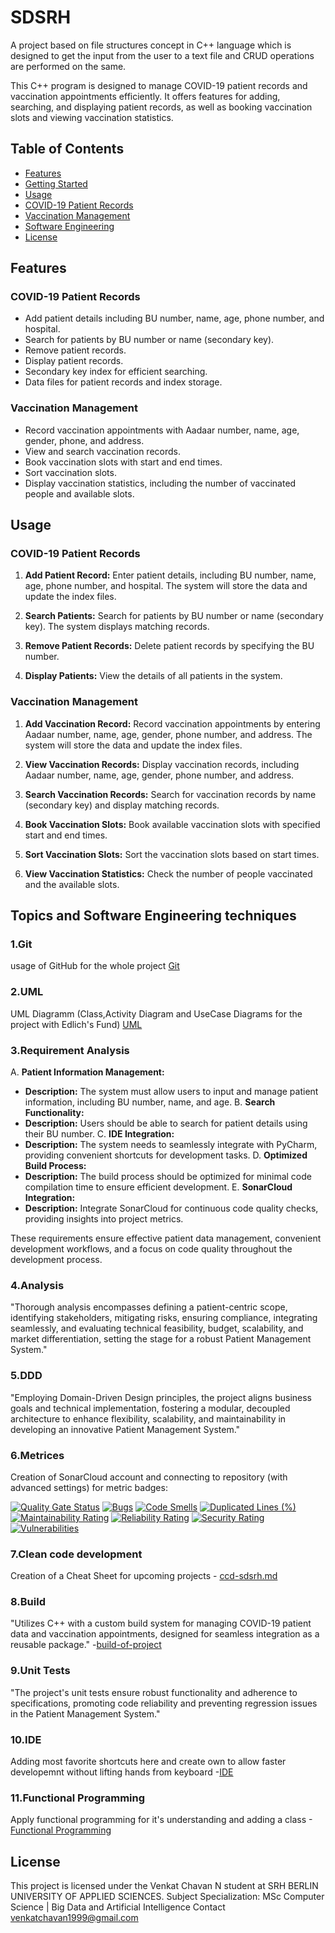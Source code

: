 # SDSRH
A project based on file structures concept in C++ language which is  designed to get the input from the user to a text file and CRUD  operations are performed on the same. 


This C++ program is designed to manage COVID-19 patient records and vaccination appointments efficiently. It offers features for adding, searching, and displaying patient records, as well as booking vaccination slots and viewing vaccination statistics.

## Table of Contents

- [Features](#features)
- [Getting Started](#getting-started)
- [Usage](#usage)
- [COVID-19 Patient Records](#covid-19-patient-records)
- [Vaccination Management](#vaccination-management)
- [Software Engineering](#Topics-and-Software-Engineering-techniques)
- [License](#license)

## Features

### COVID-19 Patient Records

- Add patient details including BU number, name, age, phone number, and hospital.
- Search for patients by BU number or name (secondary key).
- Remove patient records.
- Display patient records.
- Secondary key index for efficient searching.
- Data files for patient records and index storage.

### Vaccination Management

- Record vaccination appointments with Aadaar number, name, age, gender, phone, and address.
- View and search vaccination records.
- Book vaccination slots with start and end times.
- Sort vaccination slots.
- Display vaccination statistics, including the number of vaccinated people and available slots.

## Usage

### COVID-19 Patient Records

1. **Add Patient Record:** Enter patient details, including BU number, name, age, phone number, and hospital. The system will store the data and update the index files.

2. **Search Patients:** Search for patients by BU number or name (secondary key). The system displays matching records.

3. **Remove Patient Records:** Delete patient records by specifying the BU number.

4. **Display Patients:** View the details of all patients in the system.

### Vaccination Management

1. **Add Vaccination Record:** Record vaccination appointments by entering Aadaar number, name, age, gender, phone number, and address. The system will store the data and update the index files.

2. **View Vaccination Records:** Display vaccination records, including Aadaar number, name, age, gender, phone number, and address.

3. **Search Vaccination Records:** Search for vaccination records by name (secondary key) and display matching records.

4. **Book Vaccination Slots:** Book available vaccination slots with specified start and end times.

5. **Sort Vaccination Slots:** Sort the vaccination slots based on start times.

6. **View Vaccination Statistics:** Check the number of people vaccinated and the available slots.


## Topics and Software Engineering techniques

### 1.Git
usage of GitHub for the whole project
[Git](https://github.com/Venkatchavan/SDSRH/commits/main)

### 2.UML
UML Diagramm  (Class,Activity Diagram and UseCase Diagrams for the project with Edlich's Fund)
[UML](https://github.com/Venkatchavan/SDSRH/tree/develop/UML%20Diagrams)

### 3.Requirement Analysis

A. **Patient Information Management:**
   - **Description:** The system must allow users to input and manage patient information, including BU number, name, and age.
B. **Search Functionality:**
   - **Description:** Users should be able to search for patient details using their BU number.
C. **IDE Integration:**
   - **Description:** The system needs to seamlessly integrate with PyCharm, providing convenient shortcuts for development tasks.
D. **Optimized Build Process:**
   - **Description:** The build process should be optimized for minimal code compilation time to ensure efficient development.
E. **SonarCloud Integration:**
   - **Description:** Integrate SonarCloud for continuous code quality checks, providing insights into project metrics.

These requirements ensure effective patient data management, convenient development workflows, and a focus on code quality throughout the development process.

### 4.Analysis

"Thorough analysis encompasses defining a patient-centric scope, identifying stakeholders, mitigating risks, ensuring compliance, integrating seamlessly, and evaluating technical feasibility, budget, scalability, and market differentiation, setting the stage for a robust Patient Management System."

### 5.DDD

"Employing Domain-Driven Design principles, the project aligns business goals and technical implementation, fostering a modular, decoupled architecture to enhance flexibility, scalability, and maintainability in developing an innovative Patient Management System."


### 6.Metrices
Creation of SonarCloud account and connecting to repository (with advanced settings) for metric badges:

[![Quality Gate Status](https://sonarcloud.io/api/project_badges/measure?project=Venkatchavan_SDSRH&metric=alert_status)](https://sonarcloud.io/dashboard?id=Venkatchavan_SDSRH)
[![Bugs](https://sonarcloud.io/api/project_badges/measure?project=Venkatchavan_SDSRH&metric=bugs)](https://sonarcloud.io/dashboard?id=Venkatchavan_SDSRH)
[![Code Smells](https://sonarcloud.io/api/project_badges/measure?project=Venkatchavan_SDSRH&metric=code_smells)](https://sonarcloud.io/dashboard?id=Venkatchavan_SDSRH)
[![Duplicated Lines (%)](https://sonarcloud.io/api/project_badges/measure?project=Venkatchavan_SDSRH&metric=duplicated_lines_density)](https://sonarcloud.io/dashboard?id=Venkatchavan_SDSRH)
[![Maintainability Rating](https://sonarcloud.io/api/project_badges/measure?project=Venkatchavan_SDSRH&metric=sqale_rating)](https://sonarcloud.io/dashboard?id=Venkatchavan_SDSRH)
[![Reliability Rating](https://sonarcloud.io/api/project_badges/measure?project=Venkatchavan_SDSRH&metric=reliability_rating)](https://sonarcloud.io/dashboard?id=Venkatchavan_SDSRH)
[![Security Rating](https://sonarcloud.io/api/project_badges/measure?project=Venkatchavan_SDSRH&metric=security_rating)](https://sonarcloud.io/dashboard?id=Venkatchavan_SDSRH)
[![Vulnerabilities](https://sonarcloud.io/api/project_badges/measure?project=Venkatchavan_SDSRH&metric=vulnerabilities)](https://sonarcloud.io/dashboard?id=Venkatchavan_SDSRH)


### 7.Clean code development

Creation of a Cheat Sheet for upcoming projects - [ccd-sdsrh.md](https://github.com/Venkatchavan/SDSRH/blob/1b9eefd12c6a1c8141f0645d0fcad34efc3137b6/ccd-sdsrh.md)

### 8.Build

"Utilizes C++ with a custom build system for managing COVID-19 patient data and vaccination appointments, designed for seamless integration as a reusable package."
-[build-of-project](https://github.com/Venkatchavan/SDSRH/blob/31251148b1c798fda081937a9a0abb818a3e8365/build_of_project.md)

### 9.Unit Tests
"The project's unit tests ensure robust functionality and adherence to specifications, promoting code reliability and preventing regression issues in the Patient Management System."

### 10.IDE

Adding most favorite shortcuts here and create own to allow faster developemnt without lifting hands from keyboard
-[IDE](https://github.com/Venkatchavan/SDSRH/blob/b2abb86d4edbd729e6f60a8ecf2ab4c7e46ee24b/IDE)

### 11.Functional Programming

Apply functional programming for it's understanding and adding a class
-[Functional Programming](https://github.com/Venkatchavan/SDSRH/blob/5acdd244c7b1416cf94fc53c0b02d4ba1942b46e/functional-programming.md)


## License

This project is licensed under the Venkat Chavan N student at SRH BERLIN UNIVERSITY OF APPLIED SCIENCES.
Subject Specialization: MSc Computer Science | Big Data and Artificial Intelligence 
Contact venkatchavan1999@gmail.com 
